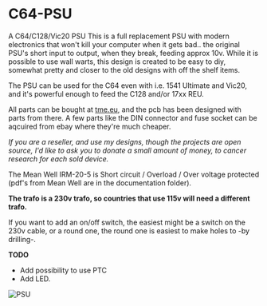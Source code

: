 # C64-PSU
A C64/C128/Vic20 PSU
This is a full replacement PSU with modern electronics that won't kill your computer when it gets bad.. the original PSU's short input to output, when they break, feeding approx 10v.
While it is possible to use wall warts, this design is created to be easy to diy, somewhat pretty and closer to the old designs with off the shelf items.

The PSU can be used for the C64 even with i.e. 1541 Ultimate and Vic20, and it's powerful enough to feed the C128 and/or 17xx REU.

All parts can be bought at [tme.eu](https://www.tme.eu/), and the pcb has been designed with parts from there.
A few parts like the DIN connector and fuse socket can be aqcuired from ebay where they're much cheaper.

*If you are a reseller, and use my designs, though the projects are open source, I'd like to ask you to donate a small amount of money, to cancer research for each sold device.*

The Mean Well IRM-20-5 is Short circuit / Overload / Over voltage protected (pdf's from Mean Well are in the documentation folder).

**The trafo is a 230v trafo, so countries that use 115v will need a different trafo.**

If you want to add an on/off switch, the easiest might be a switch on the 230v cable, or a round one, the round one is easiest to make holes to -by drilling-.


**TODO**
* Add possibility to use PTC 
* Add LED.



![PSU](https://github.com/Retro-Commodore/C64-PSU/blob/master/Pictures/Closed%20PSU.jpg)
